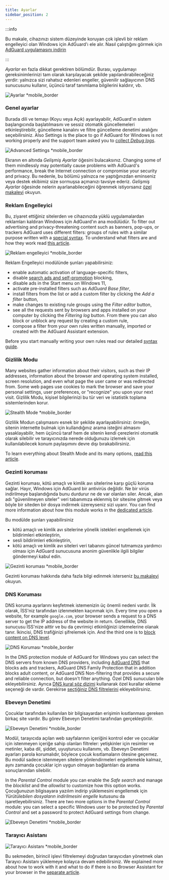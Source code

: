 ```yaml
---
title: Ayarlar
sidebar_position: 2
---
```


:::info

Bu makale, cihazınızı sistem düzeyinde koruyan çok işlevli bir reklam engelleyici olan Windows için AdGuard'ı ele alır. Nasıl çalıştığını görmek için [AdGuard uygulamasını indirin](https://agrd.io/download-kb-adblock)

:::

_Ayarlar_ en fazla dikkat gerektiren bölümdür. Burası, uygulamayı gereksinimlerinizi tam olarak karşılayacak şekilde yapılandırabileceğiniz yerdir: yalnızca sizi rahatsız edenleri engeller, güvenilir sağlayıcının DNS sunucusunu kullanır, üçüncü taraf tanımlama bilgilerini kaldırır, vb.

![Ayarlar \*mobile\_border](https://cdn.adtidy.org/content/kb/ad_blocker/windows/overview/settings.png)

### Genel ayarlar

Burada dili ve temayı (Koyu veya Açık) ayarlayabilir, AdGuard'ın sistem başlangıcında başlatılmasını ve sessiz otomatik güncellemeleri etkinleştirebilir, güncelleme kanalını ve filtre güncelleme denetimi aralığını seçebilirsiniz. Also Settings is the place to go if AdGuard for Windows is not working properly and the support team asked you to [collect _Debug logs_](/adguard-for-windows/solving-problems/adguard-logs.md).

![Advanced Settings \*mobile\_border](https://cdn.adtidy.org/content/kb/ad_blocker/windows/overview/advanced-settings.png)

Ekranın en altında _Gelişmiş Ayarlar_ öğesini bulacaksınız. Changing some of them mindlessly may potentially cause problems with AdGuard's performance, break the Internet connection or compromise your security and privacy. Bu nedenle, bu bölümü yalnızca ne yaptığınızdan eminseniz veya destek ekibimiz size sormuşsa açmanızı tavsiye ederiz. _Gelişmiş Ayarlar_ öğesinde nelerin ayarlanabileceğini öğrenmek istiyorsanız [özel makaleyi](/adguard-for-windows/solving-problems/low-level-settings.md) okuyun.

### Reklam Engelleyici

Bu, ziyaret ettiğiniz sitelerden ve cihazınızda yüklü uygulamalardan reklamları kaldıran Windows için AdGuard'ın ana modülüdür. To filter out advertising and privacy-threatening content such as banners, pop-ups, or trackers AdGuard uses different filters: groups of rules with a similar purpose written with a [special syntax](/general/ad-filtering/create-own-filters). To understand what filters are and how they work read [this article](/general/ad-filtering/how-ad-blocking-works).

![Reklam engelleyici \*mobile\_border](https://cdn.adtidy.org/content/kb/ad_blocker/windows/overview/settings_ad_blocker.png)

Reklam Engelleyici modülünde şunları yapabilirsiniz:

- enable automatic activation of language-specific filters,
- disable [search ads and self-promotion](/general/ad-filtering/search-ads) blocking,
- disable ads in the Start menu on Windows 11,
- activate pre-installed filters such as _AdGuard Base filter_,
- install filters from the list or add a custom filter by clicking the _Add a filter_ button,
- make changes to existing rule groups using the _Filter editor_ button,
- see all the requests sent by browsers and apps installed on your computer by clicking the _Filtering log_ button. From there you can also block or unblock any request by creating a custom rule,
- compose a filter from your own rules written manually, imported or created with the AdGuard Assistant extension.

Before you start manually writing your own rules read our detailed [syntax guide](/general/ad-filtering/create-own-filters).

### Gizlilik Modu

Many websites gather information about their visitors, such as their IP addresses, information about the browser and operating system installed, screen resolution, and even what page the user came or was redirected from. Some web pages use cookies to mark the browser and save your personal settings, user preferences, or "recognize" you upon your next visit. Gizlilik Modu, kişisel bilgilerinizi bu tür veri ve istatistik toplama sistemlerinden korur.

![Stealth Mode \*mobile\_border](https://cdn.adtidy.org/content/kb/ad_blocker/windows/overview/stealth-mode.png)

Gizlilik Modun çalışmasını esnek bir şekilde ayarlayabilirsiniz: örneğin, sitenin internette bulmak için kullandığınız arama isteğini almasını yasaklayabilir, hem üçüncü taraf hem de sitenin kendi çerezlerini otomatik olarak silebilir ve tarayıcınızda nerede olduğunuzu izlemek için kullanılabilecek konum paylaşımını devre dışı bırakabilirsiniz.

To learn everything about Stealth Mode and its many options, [read this article](/general/stealth-mode).

### Gezinti koruması

Gezinti koruması, kötü amaçlı ve kimlik avı sitelerine karşı güçlü koruma sağlar. Hayır, Windows için AdGuard bir antivirüs değildir. Ne bir virüs indirilmeye başlandığında bunu durdurur ne de var olanları siler. Ancak, alan adı "güvenilmeyen siteler" veri tabanımıza eklenmiş bir sitesine gitmek veya böyle bir siteden bir dosya indirmek üzereyseniz sizi uyarır. You can find more information about how this module works in the [dedicated article](/general/browsing-security).

Bu modülde şunları yapabilirsiniz

- kötü amaçlı ve kimlik avı sitelerine yönelik istekleri engellemek için bildirimleri etkinleştirin,
- sesli bildirimleri etkinleştirin,
- kötü amaçlı ve kimlik avı siteleri veri tabanını güncel tutmamıza yardımcı olması için AdGuard sunucusuna anonim güvenlikle ilgili bilgiler göndermeyi kabul edin.

![Gezinti koruması \*mobile\_border](https://cdn.adtidy.org/content/kb/ad_blocker/windows/overview/browsing-security.png)

Gezinti koruması hakkında daha fazla bilgi edinmek isterseniz [bu makaleyi](/genel/browsing-security) okuyun.

### DNS Koruması

DNS koruma ayarlarını keşfetmek istemenizin üç önemli nedeni vardır. İlk olarak, İSS'niz tarafından izlenmekten kaçınmak için. Every time you open a website, for example `google.com`, your browser sends a request to a DNS server to get the IP address of the website in return. Genellikle, DNS sunucusu İSS'nize aittir ve bu da çevrimiçi etkinliğinizi izlemelerine olanak tanır. İkincisi, DNS trafiğinizi şifrelemek için. And the third one is to [block content on DNS level](https://adguard-dns.io/kb/general/dns-filtering/).

![DNS Koruması \*mobile\_border](https://cdn.adtidy.org/content/kb/ad_blocker/windows/overview/dns-settings.png)

In the DNS protection module of AdGuard for Windows you can select the DNS servers from known DNS providers, including [AdGuard DNS](https://adguard-dns.io/kb/) that blocks ads and trackers, AdGuard DNS Family Protection that in addition blocks adult content, or AdGuard DNS Non-filtering that provides a secure and reliable connection, but doesn't filter anything. Özel DNS sunucuları bile ekleyebilirsiniz. Ayrıca [DNS kural söz dizimi](https://adguard-dns.io/kb/general/dns-filtering-syntax/) kullanarak özel kurallar ekleme seçeneği de vardır. Gerekirse [seçtiğiniz DNS filtrelerini](https://filterlists.com) ekleyebilirsiniz.

### Ebeveyn Denetimi

Çocuklar tarafından kullanılan bir bilgisayardan erişimin kısıtlanması gereken birkaç site vardır. Bu görev Ebeveyn Denetimi tarafından gerçekleştirilir.

![Ebeveyn Denetimi \*mobile\_border](https://cdn.adtidy.org/content/kb/ad_blocker/windows/overview/parental-control.png)

Modül, tarayıcıda açılan web sayfalarının içeriğini kontrol eder ve çocuklar için istenmeyen içeriğe sahip olanları filtreler: yetişkinler için resimler ve metinler, kaba dil, şiddet, uyuşturucu kullanımı, vb. Ebeveyn Denetimi ayarları parola korumalıdır, böylece çocuk kısıtlamaların ötesine geçemez. Bu modül sadece istenmeyen sitelere yönlendirmeleri engellemekle kalmaz, aynı zamanda çocuklar için uygun olmayan bağlantıları da arama sonuçlarından silebilir.

In the _Parental Control_ module you can enable the _Safe search_ and manage the _blocklist_ and the _allowlist_ to customize how this option works. Çocuğunuzun bilgisayara yazılım indirip yüklemesini engellemek için _Yürütülebilen dosyaların indirilmesini engelle_ kutusunu da işaretleyebilirsiniz. There are two more options in the _Parental Control_ module: you can select a specific Windows user to be protected by _Parental Control_ and set a password to protect AdGuard settings from change.

![Ebeveyn Denetimi \*mobile\_border](https://cdn.adtidy.org/content/kb/ad_blocker/windows/overview/parental-control.png)

### Tarayıcı Asistanı

![Tarayıcı Asistanı \*mobile\_border](https://cdn.adtidy.org/content/kb/ad_blocker/windows/browser-assistant/browser-assistant.png)

Bu sekmeden, birincil işlevi filtrelemeyi doğrudan tarayıcıdan yönetmek olan Tarayıcı Asistanı yüklemeye kolayca devam edebilirsiniz. We explained more about how to work with it and what to do if there is no Browser Assistant for your browser in the [separate article](/adguard-for-windows/browser-assistant.md).
